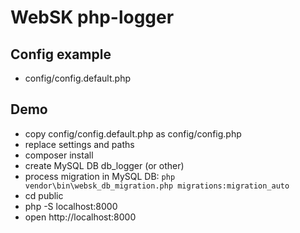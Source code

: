 # WebSK php-logger

## Config example
* config/config.default.php

## Demo
* copy config/config.default.php as config/config.php
* replace settings and paths
* composer install
* create MySQL DB db_logger (or other) 
* process migration in MySQL DB: `php vendor\bin\websk_db_migration.php migrations:migration_auto`
* cd public
* php -S localhost:8000
* open http://localhost:8000